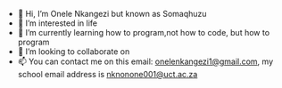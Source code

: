 - 👋 Hi, I’m Onele Nkangezi but known as Somaqhuzu
- 👀 I’m interested in life
- 🌱 I’m currently learning how to program,not how to code, but how to program
- 💞️ I’m looking to collaborate on 
- 📫 You can contact me on this email: onelenkangezi1@gmail.com, my school email address is nknonone001@uct.ac.za

<!---
Somaqhuzu/Somaqhuzu is a ✨ special ✨ repository because its `README.md` (this file) appears on your GitHub profile.
You can click the Preview link to take a look at your changes.
--->
